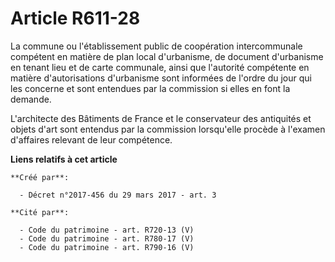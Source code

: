 # Article R611-28

La commune ou l'établissement public de coopération intercommunale compétent en matière de plan local d'urbanisme, de
document d'urbanisme en tenant lieu et de carte communale, ainsi que l'autorité compétente en matière d'autorisations
d'urbanisme sont informées de l'ordre du jour qui les concerne et sont entendues par la commission si elles en font la
demande.

L'architecte des Bâtiments de France et le conservateur des antiquités et objets d'art sont entendus par la commission
lorsqu'elle procède à l'examen d'affaires relevant de leur compétence.

**Liens relatifs à cet article**

	**Créé par**:

	  - Décret n°2017-456 du 29 mars 2017 - art. 3

	**Cité par**:

	  - Code du patrimoine - art. R720-13 (V)
	  - Code du patrimoine - art. R780-17 (V)
	  - Code du patrimoine - art. R790-16 (V)
